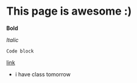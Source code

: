 # This page is awesome :)

**Bold**

*Italic*

```
Code block
```
[link](www.google.com)


* i have class tomorrow


